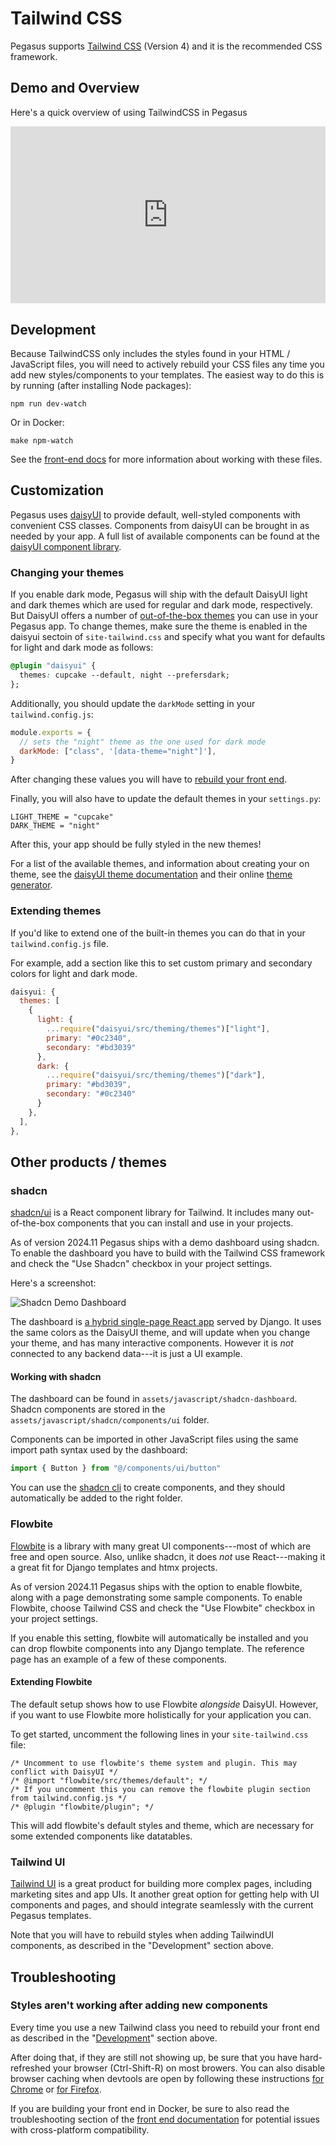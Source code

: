 # Tailwind CSS

Pegasus supports [Tailwind CSS](https://tailwindcss.com/) (Version 4) and it is the recommended CSS framework.

## Demo and Overview

Here's a quick overview of using TailwindCSS in Pegasus

<div style="position: relative; padding-bottom: 56.25%; height: 0; overflow: hidden; max-width: 100%; height: auto; margin-bottom: 1em;">
    <iframe src="https://www.youtube.com/embed/vPtxNWx21bw" frameborder="0" allowfullscreen style="position: absolute; top: 0; left: 0; width: 100%; height: 100%;"></iframe>
</div>

## Development

Because TailwindCSS only includes the styles found in your HTML / JavaScript files, you will need to actively rebuild
your CSS files any time you add new styles/components to your templates.
The easiest way to do this is by running (after installing Node packages):

```
npm run dev-watch
```

Or in Docker:

```
make npm-watch
```

See the [front-end docs](/front-end) for more information about working with these files.

## Customization

Pegasus uses [daisyUI](https://daisyui.com/) to provide default, well-styled components with convenient CSS classes.
Components from daisyUI can be brought in as needed by your app.
A full list of available components can be found at the [daisyUI component library](https://daisyui.com/components/). 


### Changing your themes

If you enable dark mode, Pegasus will ship with the default DaisyUI light and dark themes which
are used for regular and dark mode, respectively.
But DaisyUI offers a number of [out-of-the-box themes](https://daisyui.com/docs/themes/) you can use in your Pegasus app.
To change themes, make sure the theme is enabled in the daisyui sectoin of `site-tailwind.css` and specify
what you want for defaults for light and dark mode as follows:

```css
@plugin "daisyui" {
  themes: cupcake --default, night --prefersdark;
};
```
Additionally, you should update the `darkMode` setting in your `tailwind.config.js`:
```javascript
module.exports = {
  // sets the "night" theme as the one used for dark mode
  darkMode: ["class", '[data-theme="night"]'],
}
```

After changing these values you will have to [rebuild your front end](../front-end.md#building-in-development).

Finally, you will also have to update the default themes in your `settings.py`:

```
LIGHT_THEME = "cupcake"
DARK_THEME = "night"
```

After this, your app should be fully styled in the new themes!

For a list of the available themes, and information about creating your on theme,
see the [daisyUI theme documentation](https://daisyui.com/docs/themes/) and their online [theme generator](https://daisyui.com/theme-generator/).

### Extending themes

If you'd like to extend one of the built-in themes you can do that in your `tailwind.config.js` file.

For example, add a section like this to set custom primary and secondary colors for light and dark mode.

```javascript
daisyui: {
  themes: [
    {
      light: {
        ...require("daisyui/src/theming/themes")["light"],
        primary: "#0c2340",
        secondary: "#bd3039"
      },
      dark: {
        ...require("daisyui/src/theming/themes")["dark"],
        primary: "#bd3039",
        secondary: "#0c2340"
      }
    },
  ],
},
```

## Other products / themes

### shadcn

[shadcn/ui](https://ui.shadcn.com/) is a React component library for Tailwind.
It includes many out-of-the-box components that you can install and use in your projects.

As of version 2024.11 Pegasus ships with a demo dashboard using shadcn.
To enable the dashboard you have to build with the Tailwind CSS framework and check the "Use Shadcn"
checkbox in your project settings.

Here's a screenshot:

![Shadcn Demo Dashboard](/images/css/shadcn-demo.png)

The dashboard is [a hybrid single-page React app](https://www.saaspegasus.com/guides/modern-javascript-for-django-developers/integrating-django-react/)
served by Django.
It uses the same colors as the DaisyUI theme, and will update when you change your theme,
and has many interactive components.
However it is *not* connected to any backend data---it is just a UI example.

#### Working with shadcn

The dashboard can be found in `assets/javascript/shadcn-dashboard`.
Shadcn components are stored in the `assets/javascript/shadcn/components/ui` folder.

Components can be imported in other JavaScript files using the same import path syntax used by the dashboard:

```javascript
import { Button } from "@/components/ui/button"
```

You can use the [shadcn cli](https://ui.shadcn.com/docs/cli) to create components,
and they should automatically be added to the right folder.

### Flowbite

[Flowbite](https://flowbite.com/) is a library with many great UI components---most of which are free and open source.
Also, unlike shadcn, it does *not* use React---making it a great fit for Django templates and htmx projects.

As of version 2024.11 Pegasus ships with the option to enable flowbite, along with a page demonstrating
some sample components.
To enable Flowbite, choose Tailwind CSS and check the "Use Flowbite" checkbox in your project settings.

If you enable this setting, flowbite will automatically be installed and you can drop
flowbite components into any Django template.
The reference page has an example of a few of these components.

#### Extending Flowbite

The default setup shows how to use Flowbite *alongside* DaisyUI.
However, if you want to use Flowbite more holistically for your application you can.

To get started, uncomment the following lines in your `site-tailwind.css` file:

```
/* Uncomment to use flowbite's theme system and plugin. This may conflict with DaisyUI */
/* @import "flowbite/src/themes/default"; */
/* If you uncomment this you can remove the flowbite plugin section from tailwind.config.js */
/* @plugin "flowbite/plugin"; */
```

This will add flowbite's default styles and theme, which are necessary for some extended components like datatables.

### Tailwind UI

[Tailwind UI](https://tailwindui.com/) is a great product for building more complex pages, including marketing sites and app UIs.
It another great option for getting help with UI components and pages, and should integrate seamlessly with the current Pegasus templates.

Note that you will have to rebuild styles when adding TailwindUI components, as described in the "Development" section above.

## Troubleshooting

### Styles aren't working after adding new components

Every time you use a new Tailwind class you need to rebuild your front end as described in the "[Development](#development)" section above.

After doing that, if they are still not showing up, be sure that you have hard-refreshed your browser (Ctrl-Shift-R) on most browers.
You can also disable browser caching when devtools are open by following these instructions
[for Chrome](https://stackoverflow.com/a/23944114/8207) or [for Firefox](https://stackoverflow.com/a/48027947/8207).

If you are building your front end in Docker, be sure to also read the troubleshooting section of the [front end documentation](../front-end.md)
for potential issues with cross-platform compatibility.
